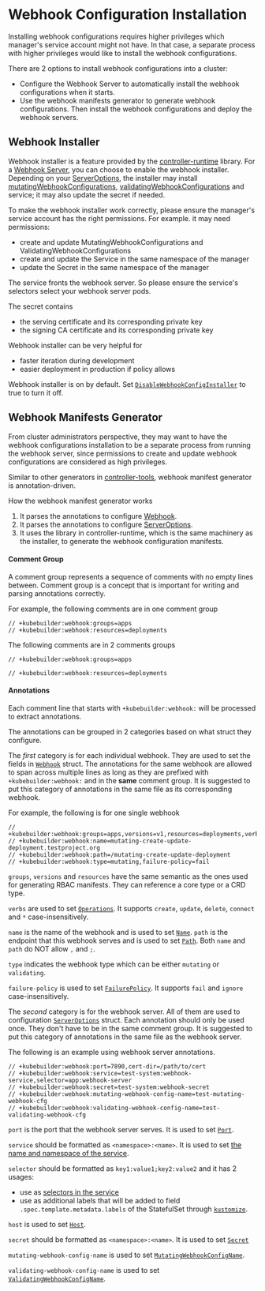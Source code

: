 # Webhook Configuration Installation

Installing webhook configurations requires higher privileges which manager's service account might not have.
In that case, a separate process with higher privileges would like to install the webhook configurations.

There are 2 options to install webhook configurations into a cluster:

- Configure the Webhook Server to automatically install the webhook configurations when it starts.
- Use the webhook manifests generator to generate webhook configurations.
Then install the webhook configurations and deploy the webhook servers.

## Webhook Installer

Webhook installer is a feature provided by the [controller-runtime](https://godoc.org/sigs.k8s.io/controller-runtime/pkg/webhook) library.
For a [Webhook Server](https://godoc.org/sigs.k8s.io/controller-runtime/pkg/webhook#Server),
you can choose to enable the webhook installer.
Depending on your [ServerOptions](https://godoc.org/sigs.k8s.io/controller-runtime/pkg/webhook#ServerOptions),
the installer may install [mutatingWebhookConfigurations](https://github.com/kubernetes/api/blob/9fcf73cc980bd64f38a4f721a7371b0ebb72e1ff/admissionregistration/v1beta1/types.go#L113-L124),
[validatingWebhookConfigurations](https://github.com/kubernetes/api/blob/9fcf73cc980bd64f38a4f721a7371b0ebb72e1ff/admissionregistration/v1beta1/types.go#L83-L94)
and service; it may also update the secret if needed.

To make the webhook installer work correctly, please ensure the manager's service account has
the right permissions. For example. it may need permissions:
- create and update MutatingWebhookConfigurations and ValidatingWebhookConfigurations
- create and update the Service in the same namespace of the manager
- update the Secret in the same namespace of the manager

The service fronts the webhook server.
So please ensure the service's selectors select your webhook server pods.

The secret contains
- the serving certificate and its corresponding private key
- the signing CA certificate and its corresponding private key

Webhook installer can be very helpful for
- faster iteration during development
- easier deployment in production if policy allows

Webhook installer is on by default. Set
[`DisableWebhookConfigInstaller`](https://github.com/kubernetes-sigs/controller-runtime/blob/a8ea2056444a5d74d7408e4b8798cbe63b14066b/pkg/webhook/server.go#L57-L60)
to true to turn it off.

## Webhook Manifests Generator

From cluster administrators perspective, they may want to have the webhook configurations
installation to be a separate process from running the webhook server,
since permissions to create and update webhook configurations are considered as high privileges.

Similar to other generators in [controller-tools](https://github.com/kubernetes-sigs/controller-tools),
webhook manifest generator is annotation-driven.

How the webhook manifest generator works
1) It parses the annotations to configure
[Webhook](https://godoc.org/sigs.k8s.io/controller-runtime/pkg/webhook/admission#Webhook).
1) It parses the annotations to configure
[ServerOptions](https://godoc.org/sigs.k8s.io/controller-runtime/pkg/webhook#ServerOptions).
1) It uses the library in controller-runtime, which is the same machinery as
the installer, to generate the webhook configuration manifests.

#### Comment Group

A comment group represents a sequence of comments with no empty lines between.
Comment group is a concept that is important for writing and parsing annotations correctly.

For example, the following comments are in one comment group

```
// +kubebuilder:webhook:groups=apps
// +kubebuilder:webhook:resources=deployments
```

The following comments are in 2 comments groups

```
// +kubebuilder:webhook:groups=apps

// +kubebuilder:webhook:resources=deployments
```

#### Annotations

Each comment line that starts with `+kubebuilder:webhook:` will be processed to extract annotations.

The annotations can be grouped in 2 categories based on what struct they configure.

The _first_ category is for each individual webhook.
They are used to set the fields in [`Webhook`](https://github.com/kubernetes-sigs/controller-runtime/blob/a8ea2056444a5d74d7408e4b8798cbe63b14066b/pkg/webhook/admission/webhook.go#L55-L80) struct.
The annotations for the same webhook are allowed to span across multiple lines as long as they are prefixed with
`+kubebuilder:webhook:` and in the __same__ comment group.
It is suggested to put this category of annotations in the same file as its corresponding webhook.

For example, the following is for one single webhook

```
// +kubebuilder:webhook:groups=apps,versions=v1,resources=deployments,verbs=create,update
// +kubebuilder:webhook:name=mutating-create-update-deployment.testproject.org
// +kubebuilder:webhook:path=/mutating-create-update-deployment
// +kubebuilder:webhook:type=mutating,failure-policy=fail
```

`groups`, `versions` and `resources` have the same semantic as the ones used for generating RBAC manifests.
They can reference a core type or a CRD type.

`verbs` are used to set [`Operations`](https://github.com/kubernetes/api/blob/9fcf73cc980bd64f38a4f721a7371b0ebb72e1ff/admissionregistration/v1beta1/types.go#L234-L243).
It supports `create`, `update`, `delete`, `connect` and `*` case-insensitively.

`name` is the name of the webhook and
is used to set [`Name`](https://github.com/kubernetes/api/blob/9fcf73cc980bd64f38a4f721a7371b0ebb72e1ff/admissionregistration/v1beta1/types.go#L146).
`path` is the endpoint that this webhook serves and
is used to set [`Path`](https://github.com/kubernetes-sigs/controller-runtime/blob/a8ea2056444a5d74d7408e4b8798cbe63b14066b/pkg/webhook/admission/webhook.go#L61-L62).
Both `name` and `path` do NOT allow `,` and `;`.

`type` indicates the webhook type which can be either `mutating` or `validating`.

`failure-policy` is used to set [`FailurePolicy`](https://github.com/kubernetes/api/blob/9fcf73cc980bd64f38a4f721a7371b0ebb72e1ff/admissionregistration/v1beta1/types.go#L54-L61).
It supports `fail` and `ignore` case-insensitively.

The _second_ category is for the webhook server.
All of them are used to configuration [`ServerOptions`](https://github.com/kubernetes-sigs/controller-runtime/blob/a8ea2056444a5d74d7408e4b8798cbe63b14066b/pkg/webhook/server.go#L39-L98) struct.
Each annotation should only be used once.
They don't have to be in the same comment group.
It is suggested to put this category of annotations in the same file as the webhook server.

The following is an example using webhook server annotations.

```
// +kubebuilder:webhook:port=7890,cert-dir=/path/to/cert
// +kubebuilder:webhook:service=test-system:webhook-service,selector=app:webhook-server
// +kubebuilder:webhook:secret=test-system:webhook-secret
// +kubebuilder:webhook:mutating-webhook-config-name=test-mutating-webhook-cfg
// +kubebuilder:webhook:validating-webhook-config-name=test-validating-webhook-cfg
```

`port` is the port that the webhook server serves. It is used to set [`Port`](https://github.com/kubernetes-sigs/controller-runtime/blob/a8ea2056444a5d74d7408e4b8798cbe63b14066b/pkg/webhook/server.go#L43).

`service` should be formatted as `<namespace>:<name>`. It is used to set
[the name and namespace of the service](https://github.com/kubernetes-sigs/controller-runtime/blob/a8ea2056444a5d74d7408e4b8798cbe63b14066b/pkg/webhook/server.go#L102-L105).

`selector` should be formatted as `key1:value1;key2:value2` and it has 2 usages:
- use as [selectors in the service](https://github.com/kubernetes-sigs/controller-runtime/blob/a8ea2056444a5d74d7408e4b8798cbe63b14066b/pkg/webhook/server.go#L106-L108)
- use as additional labels that will be added to field `.spec.template.metadata.labels` of
the StatefulSet through [`kustomize`](https://github.com/kubernetes-sigs/kustomize).

`host` is used to set [`Host`](https://github.com/kubernetes-sigs/controller-runtime/blob/a8ea2056444a5d74d7408e4b8798cbe63b14066b/pkg/webhook/server.go#L87-L91).

`secret` should be formatted as `<namespace>:<name>`. It is used to set [`Secret`](https://github.com/kubernetes-sigs/controller-runtime/blob/a8ea2056444a5d74d7408e4b8798cbe63b14066b/pkg/webhook/server.go#L73-L77)

`mutating-webhook-config-name` is used to set [`MutatingWebhookConfigName`](https://github.com/kubernetes-sigs/controller-runtime/blob/a8ea2056444a5d74d7408e4b8798cbe63b14066b/pkg/webhook/server.go#L68-L69).

`validating-webhook-config-name` is used to set [`ValidatingWebhookConfigName`](https://github.com/kubernetes-sigs/controller-runtime/blob/a8ea2056444a5d74d7408e4b8798cbe63b14066b/pkg/webhook/server.go#L70-L71).
